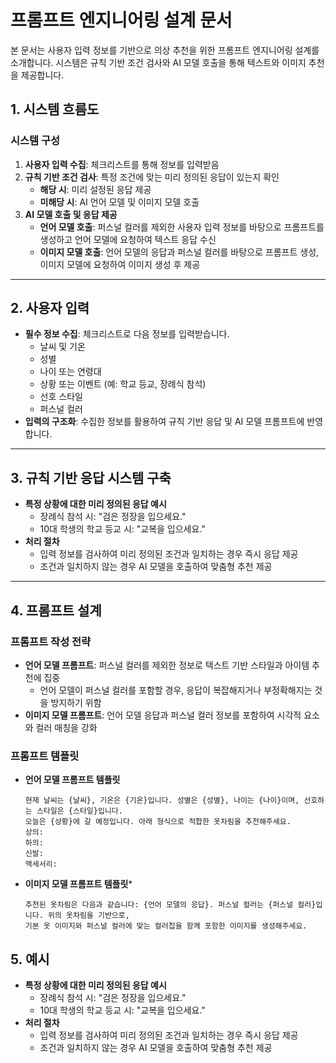# 프롬프트 엔지니어링 설계 문서

본 문서는 사용자 입력 정보를 기반으로 의상 추천을 위한 프롬프트 엔지니어링 설계를 소개합니다. 시스템은 규칙 기반 조건 검사와 AI 모델 호출을 통해 텍스트와 이미지 추천을 제공합니다.

## 1. 시스템 흐름도

### 시스템 구성

1. **사용자 입력 수집**: 체크리스트를 통해 정보를 입력받음
2. **규칙 기반 조건 검사**: 특정 조건에 맞는 미리 정의된 응답이 있는지 확인
   - **해당 시**: 미리 설정된 응답 제공
   - **미해당 시**: AI 언어 모델 및 이미지 모델 호출
3. **AI 모델 호출 및 응답 제공**
   - **언어 모델 호출**: 퍼스널 컬러를 제외한 사용자 입력 정보를 바탕으로 프롬프트를 생성하고 언어 모델에 요청하여 텍스트 응답 수신
   - **이미지 모델 호출**: 언어 모델의 응답과 퍼스널 컬러를 바탕으로 프롬프트 생성, 이미지 모델에 요청하여 이미지 생성 후 제공

---

## 2. 사용자 입력

- **필수 정보 수집**: 체크리스트로 다음 정보를 입력받습니다.
  - 날씨 및 기온
  - 성별
  - 나이 또는 연령대
  - 상황 또는 이벤트 (예: 학교 등교, 장례식 참석)
  - 선호 스타일
  - 퍼스널 컬러
- **입력의 구조화**: 수집한 정보를 활용하여 규칙 기반 응답 및 AI 모델 프롬프트에 반영합니다.

---

## 3. 규칙 기반 응답 시스템 구축

- **특정 상황에 대한 미리 정의된 응답 예시**
  - 장례식 참석 시: "검은 정장을 입으세요."
  - 10대 학생의 학교 등교 시: "교복을 입으세요."
- **처리 절차**
  - 입력 정보를 검사하여 미리 정의된 조건과 일치하는 경우 즉시 응답 제공
  - 조건과 일치하지 않는 경우 AI 모델을 호출하여 맞춤형 추천 제공

---

## 4. 프롬프트 설계

### 프롬프트 작성 전략

- **언어 모델 프롬프트**: 퍼스널 컬러를 제외한 정보로 텍스트 기반 스타일과 아이템 추천에 집중
  - 언어 모델이 퍼스널 컬러를 포함할 경우, 응답이 복잡해지거나 부정확해지는 것을 방지하기 위함
- **이미지 모델 프롬프트**: 언어 모델 응답과 퍼스널 컬러 정보를 포함하여 시각적 요소와 컬러 매칭을 강화

### 프롬프트 템플릿

- **언어 모델 프롬프트 템플릿**
   ```plaintext
   현재 날씨는 {날씨}, 기온은 {기온}입니다. 성별은 {성별}, 나이는 {나이}이며, 선호하는 스타일은 {스타일}입니다.
   오늘은 {상황}에 갈 예정입니다. 아래 형식으로 적합한 옷차림을 추천해주세요.
   상의:
   하의:
   신발:
   액세서리:

- **이미지 모델 프롬프트 템플릿***
   ```plaintext
   추천된 옷차림은 다음과 같습니다: {언어 모델의 응답}. 퍼스널 컬러는 {퍼스널 컬러}입니다. 위의 옷차림을 기반으로,
   기본 옷 이미지와 퍼스널 컬러에 맞는 컬러칩을 함께 포함한 이미지를 생성해주세요.

## 5. 예시

- **특정 상황에 대한 미리 정의된 응답 예시**
  - 장례식 참석 시: "검은 정장을 입으세요."
  - 10대 학생의 학교 등교 시: "교복을 입으세요."
- **처리 절차**
  - 입력 정보를 검사하여 미리 정의된 조건과 일치하는 경우 즉시 응답 제공
  - 조건과 일치하지 않는 경우 AI 모델을 호출하여 맞춤형 추천 제공
